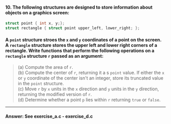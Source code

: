 #### 10. The following structures are designed to store information about objects on a graphics screen:

```c
struct point { int x, y;};
struct rectangle { struct point upper_left, lower_right; };
```

#### A `point` structure stroes the `x` and `y` coordinates of a point on the screen. A `rectangle` structure stores the upper left and lower right corners of a rectangle. Write functions that perform the following operations on a `rectangle` structure `r` passed as an argument:

> (a) Compute the area of `r`.  
> (b) Compute the center of `r`, returning it a s `point` value. If either the `x` or `y` coordinate of the center isn't an integer, store its truncated value in the `point` structure.  
> (c) Move `r` by `x` units in the `x` direction and `y` units in the `y` direction, returning the modified version of `r`.  
> (d) Determine whether a point `p` lies within `r` returning `true` or `false`.  

---

#### Answer: See exercise\_a.c - exercise\_d.c 
